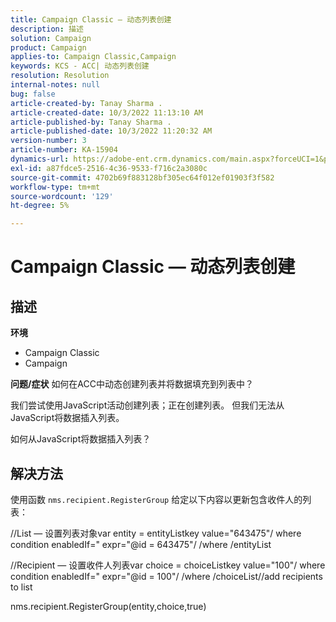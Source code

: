 ```yaml
---
title: Campaign Classic — 动态列表创建
description: 描述
solution: Campaign
product: Campaign
applies-to: Campaign Classic,Campaign
keywords: KCS - ACC| 动态列表创建
resolution: Resolution
internal-notes: null
bug: false
article-created-by: Tanay Sharma .
article-created-date: 10/3/2022 11:13:10 AM
article-published-by: Tanay Sharma .
article-published-date: 10/3/2022 11:20:32 AM
version-number: 3
article-number: KA-15904
dynamics-url: https://adobe-ent.crm.dynamics.com/main.aspx?forceUCI=1&pagetype=entityrecord&etn=knowledgearticle&id=06e6a659-0c43-ed11-bba2-0022480868ff
exl-id: a87fdce5-2516-4c36-9533-f716c2a3080c
source-git-commit: 4702b69f883128bf305ec64f012ef01903f3f582
workflow-type: tm+mt
source-wordcount: '129'
ht-degree: 5%

---
```


# Campaign Classic — 动态列表创建

## 描述

<b>环境</b>
- Campaign Classic
- Campaign



<b>问题/症状</b>
如何在ACC中动态创建列表并将数据填充到列表中？

我们尝试使用JavaScript活动创建列表；正在创建列表。 但我们无法从JavaScript将数据插入列表。

如何从JavaScript将数据插入列表？


## 解决方法


使用函数 `nms.recipient.RegisterGroup` 给定以下内容以更新包含收件人的列表：



//List — 设置列表对象var entity = entityListkey value=&quot;643475&quot;/ where condition enabledIf=&quot; expr=&quot;@id = 643475&quot;/ /where /entityList



//Recipient — 设置收件人列表var choice = choiceListkey value=&quot;100&quot;/ where condition enabledIf=&quot; expr=&quot;@id = 100&quot;/ /where /choiceList//add recipients to list

nms.recipient.RegisterGroup(entity,choice,true)
